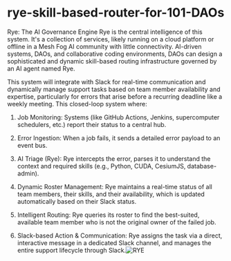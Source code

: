 # rye-skill-based-router-for-101-DAOs
Rye: The AI Governance Engine
Rye is the central intelligence of this system. It's a collection of services, likely running on a cloud platform or offline in a Mesh Fog AI community with little connectivity.
AI-driven systems, DAOs, and collaborative coding environments, DAOs can design a sophisticated and dynamic skill-based routing infrastructure governed by an AI agent named Rye.

This system will integrate with Slack for real-time communication and dynamically manage support tasks based on team member availability and expertise, particularly for errors that arise before a recurring deadline like a weekly meeting.
This closed-loop system where:
1. Job Monitoring: Systems (like GitHub Actions, Jenkins, supercomputer schedulers, etc.) report their status to a central hub.

2. Error Ingestion: When a job fails, it sends a detailed error payload to an event bus.

3. AI Triage (Rye): Rye intercepts the error, parses it to understand the context and required skills (e.g., Python, CUDA, CesiumJS, database-admin).

4. Dynamic Roster Management: Rye maintains a real-time status of all team members, their skills, and their availability, which is updated automatically based on their Slack status.

5. Intelligent Routing: Rye queries its roster to find the best-suited, available team member who is not the original owner of the failed job.

6. Slack-based Action & Communication: Rye assigns the task via a direct, interactive message in a dedicated Slack channel, and manages the entire support lifecycle through Slack.![RYE](https://github.com/user-attachments/assets/2781c7c2-427e-4bca-98ee-65f8fb8eb41a)
